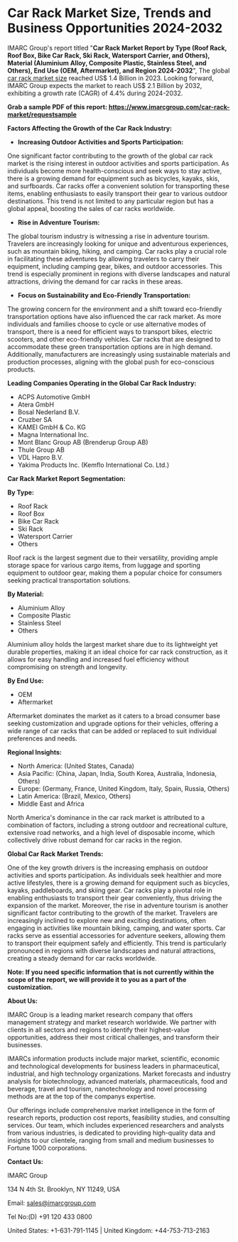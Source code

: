 ﻿# Car Rack Market Size, Trends and Business Opportunities 2024-2032
IMARC Group's report titled "**Car Rack Market Report by Type (Roof Rack, Roof Box, Bike Car Rack, Ski Rack, Watersport Carrier, and Others), Material (Aluminium Alloy, Composite Plastic, Stainless Steel, and Others), End Use (OEM, Aftermarket), and Region 2024-2032**", The global [car rack market size](https://www.imarcgroup.com/car-rack-market) reached US$ 1.4 Billion in 2023. Looking forward, IMARC Group expects the market to reach US$ 2.1 Billion by 2032, exhibiting a growth rate (CAGR) of 4.4% during 2024-2032.

**Grab a sample PDF of this report: <https://www.imarcgroup.com/car-rack-market/requestsample>**

**Factors Affecting the Growth of the Car Rack Industry:**

- **Increasing Outdoor Activities and Sports Participation:**

One significant factor contributing to the growth of the global car rack market is the rising interest in outdoor activities and sports participation. As individuals become more health-conscious and seek ways to stay active, there is a growing demand for equipment such as bicycles, kayaks, skis, and surfboards. Car racks offer a convenient solution for transporting these items, enabling enthusiasts to easily transport their gear to various outdoor destinations. This trend is not limited to any particular region but has a global appeal, boosting the sales of car racks worldwide.

- **Rise in Adventure Tourism:**

The global tourism industry is witnessing a rise in adventure tourism. Travelers are increasingly looking for unique and adventurous experiences, such as mountain biking, hiking, and camping. Car racks play a crucial role in facilitating these adventures by allowing travelers to carry their equipment, including camping gear, bikes, and outdoor accessories. This trend is especially prominent in regions with diverse landscapes and natural attractions, driving the demand for car racks in these areas.

- **Focus on Sustainability and Eco-Friendly Transportation:**

The growing concern for the environment and a shift toward eco-friendly transportation options have also influenced the car rack market. As more individuals and families choose to cycle or use alternative modes of transport, there is a need for efficient ways to transport bikes, electric scooters, and other eco-friendly vehicles. Car racks that are designed to accommodate these green transportation options are in high demand. Additionally, manufacturers are increasingly using sustainable materials and production processes, aligning with the global push for eco-conscious products.

**Leading Companies Operating in the Global Car Rack Industry:**

- ACPS Automotive GmbH
- Atera GmbH
- Bosal Nederland B.V.
- Cruzber SA
- KAMEI GmbH & Co. KG
- Magna International Inc.
- Mont Blanc Group AB (Brenderup Group AB)
- Thule Group AB
- VDL Hapro B.V.
- Yakima Products Inc. (Kemflo International Co. Ltd.)

**Car Rack Market Report Segmentation:**

**By Type:**

- Roof Rack
- Roof Box
- Bike Car Rack
- Ski Rack
- Watersport Carrier
- Others

Roof rack is the largest segment due to their versatility, providing ample storage space for various cargo items, from luggage and sporting equipment to outdoor gear, making them a popular choice for consumers seeking practical transportation solutions.

**By Material:**

- Aluminium Alloy
- Composite Plastic
- Stainless Steel
- Others

Aluminium alloy holds the largest market share due to its lightweight yet durable properties, making it an ideal choice for car rack construction, as it allows for easy handling and increased fuel efficiency without compromising on strength and longevity.

**By End Use:**

- OEM
- Aftermarket

Aftermarket dominates the market as it caters to a broad consumer base seeking customization and upgrade options for their vehicles, offering a wide range of car racks that can be added or replaced to suit individual preferences and needs.

**Regional Insights:**

- North America: (United States, Canada)
- Asia Pacific: (China, Japan, India, South Korea, Australia, Indonesia, Others)
- Europe: (Germany, France, United Kingdom, Italy, Spain, Russia, Others)
- Latin America: (Brazil, Mexico, Others)
- Middle East and Africa

North America's dominance in the car rack market is attributed to a combination of factors, including a strong outdoor and recreational culture, extensive road networks, and a high level of disposable income, which collectively drive robust demand for car racks in the region.

**Global Car Rack Market Trends:**

One of the key growth drivers is the increasing emphasis on outdoor activities and sports participation. As individuals seek healthier and more active lifestyles, there is a growing demand for equipment such as bicycles, kayaks, paddleboards, and skiing gear. Car racks play a pivotal role in enabling enthusiasts to transport their gear conveniently, thus driving the expansion of the market. Moreover, the rise in adventure tourism is another significant factor contributing to the growth of the market. Travelers are increasingly inclined to explore new and exciting destinations, often engaging in activities like mountain biking, camping, and water sports. Car racks serve as essential accessories for adventure seekers, allowing them to transport their equipment safely and efficiently. This trend is particularly pronounced in regions with diverse landscapes and natural attractions, creating a steady demand for car racks worldwide.

**Note: If you need specific information that is not currently within the scope of the report, we will provide it to you as a part of the customization.**

**About Us:**

IMARC Group is a leading market research company that offers management strategy and market research worldwide. We partner with clients in all sectors and regions to identify their highest-value opportunities, address their most critical challenges, and transform their businesses.

IMARCs information products include major market, scientific, economic and technological developments for business leaders in pharmaceutical, industrial, and high technology organizations. Market forecasts and industry analysis for biotechnology, advanced materials, pharmaceuticals, food and beverage, travel and tourism, nanotechnology and novel processing methods are at the top of the companys expertise.

Our offerings include comprehensive market intelligence in the form of research reports, production cost reports, feasibility studies, and consulting services. Our team, which includes experienced researchers and analysts from various industries, is dedicated to providing high-quality data and insights to our clientele, ranging from small and medium businesses to Fortune 1000 corporations.

**Contact Us:**

IMARC Group

134 N 4th St. Brooklyn, NY 11249, USA

Email: sales@imarcgroup.com

Tel No:(D) +91 120 433 0800

United States: +1-631-791-1145 | United Kingdom: +44-753-713-2163
